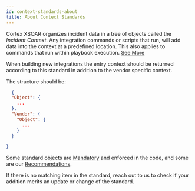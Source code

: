 ```yaml
---
id: context-standards-about
title: About Context Standards
---
```


Cortex XSOAR organizes incident data in a tree of objects called the *Incident Context*. Any integration commands or scripts that run, will add data into the context at a predefined location. This also applies to commands that run within playbook execution. [See More](../concepts/concepts#context-data)

When building new integrations the entry context should be returned according to this standard in addition to the vendor specific context. 

The structure should be:

```json
  {
  "Object": {
    ...
  },
  "Vendor": {
    "Object": {
      ...
    }
  }

}

```

Some standard objects are [Mandatory](context-context-standards-mandatory)  and enforced in the code, and some are our [Recommendations](context-context-standards-recommended).

If there is no matching item in the standard, reach out to us to check if your addition merits an update or change of the standard. 




